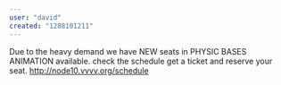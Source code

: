 ```yaml
---
user: "david"
created: "1288101211"
---
```


Due to the heavy demand we have NEW seats in PHYSIC BASES ANIMATION available. check the schedule get a ticket and reserve your seat. <http://node10.vvvv.org/schedule>
